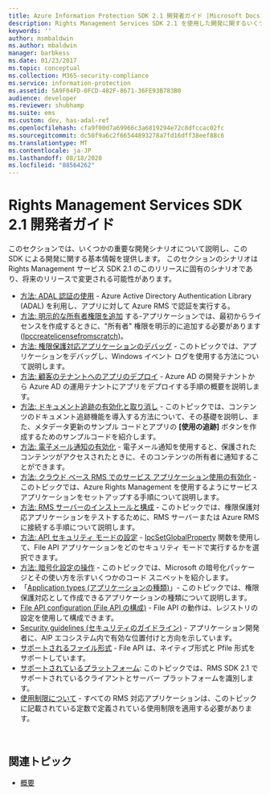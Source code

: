 ```yaml
---
title: Azure Information Protection SDK 2.1 開発者ガイド |Microsoft Docs
description: Rights Management Services SDK 2.1 を使用した開発に関するいくつかの重要な開発シナリオと一般情報に関するガイダンスを紹介します。
keywords: ''
author: msmbaldwin
ms.author: mbaldwin
manager: barbkess
ms.date: 01/23/2017
ms.topic: conceptual
ms.collection: M365-security-compliance
ms.service: information-protection
ms.assetid: 5A9F04FD-0FCD-482F-8671-36FE93B783B0
audience: developer
ms.reviewer: shubhamp
ms.suite: ems
ms.custom: dev, has-adal-ref
ms.openlocfilehash: cfa9f00d7a69966c3a6819294e72c8dfccac02fc
ms.sourcegitcommit: dc50f9a6c2f66544893278a7fd16dff38eef88c6
ms.translationtype: MT
ms.contentlocale: ja-JP
ms.lasthandoff: 08/18/2020
ms.locfileid: "88564262"
---
```

# <a name="rights-management-services-sdk-21-developer-guidance"></a>Rights Management Services SDK 2.1 開発者ガイド

このセクションでは、いくつかの重要な開発シナリオについて説明し、この SDK による開発に関する基本情報を提供します。 このセクションのシナリオは Rights Management サービス SDK 2.1 のこのリリースに固有のシナリオであり、将来のリリースで変更される可能性があります。
- [方法: ADAL 認証の使用](how-to-use-adal-authentication.md) - Azure Active Directory Authentication Library (ADAL) を利用し、アプリに対して Azure RMS で認証を実行する。
- [方法: 明示的な所有者権限を追加](add-explicit-owner-rights.md) する-アプリケーションでは、最初からライセンスを作成するときに、"所有者" 権限を明示的に追加する必要があります ([Ipccreatelicensefromscratch](https://msdn.microsoft.com/library/hh535256.aspx))。
- [方法: 権限保護対応アプリケーションのデバッグ](debugging-applications-that-use-ad-rms.md) - このトピックでは、アプリケーションをデバッグし、Windows イベント ログを使用する方法について説明します。
- [方法: 顧客のテナントへのアプリのデプロイ](how-to-deploy-app.md) - Azure AD の開発テナントから Azure AD の運用テナントにアプリをデプロイする手順の概要を説明します。
- [方法: ドキュメント追跡の有効化と取り消し](tracking-content.md) - このトピックでは、コンテンツのドキュメント追跡機能を導入する方法について、その基礎を説明し、また、メタデータ更新のサンプル コードとアプリの **[使用の追跡]** ボタンを作成するためのサンプルコードを紹介します。
- [方法: 電子メール通知の有効化](how-to-enable-email-notification.md) - 電子メール通知を使用すると、保護されたコンテンツがアクセスされたときに、そのコンテンツの所有者に通知することができます。
- [方法: クラウド ベース RMS でのサービス アプリケーション使用の有効化](how-to-use-file-api-with-aadrm-cloud.md) - このトピックでは、Azure Rights Management を使用するようにサービス アプリケーションをセットアップする手順について説明します。
- [方法: RMS サーバーのインストールと構成](how-to-install-and-configure-an-rms-server.md) - このトピックでは、権限保護対応アプリケーションをテストするために、RMS サーバーまたは Azure RMS に接続する手順について説明します。
- [方法: API セキュリティ モードの設定](setting-the-api-security-mode-api-mode.md) - [IpcSetGlobalProperty](https://msdn.microsoft.com/library/hh535270.aspx) 関数を使用して、File API アプリケーションをどのセキュリティ モードで実行するかを選択できます。
- [方法: 暗号化設定の操作](working-with-encryption.md) - このトピックでは、Microsoft の暗号化パッケージとその使い方を示すいくつかのコード スニペットを紹介します。
- 「[Application types (アプリケーションの種類)](application-types.md)」- このトピックでは、権限保護対応として作成できるアプリケーションの種類について説明します。
- [File API configuration (File API の構成)](file-api-configuration.md) - File API の動作は、レジストリの設定を使用して構成できます。
- [Security guidelines (セキュリティのガイドライン)](security-guidelines.md) - アプリケーション開発者に、AIP エコシステム内で有効な位置付けと方向を示しています。
- [サポートされるファイル形式](supported-file-formats.md) - File API は、ネイティブ形式と Pfile 形式をサポートしています。
- [サポートされているプラットフォーム](supported-platforms.md): このトピックでは、RMS SDK 2.1 でサポートされているクライアントとサーバー プラットフォームを識別します。
- [使用制限について](understanding-usage-restrictions.md) - すべての RMS 対応アプリケーションは、このトピックに記載されている定数で定義されている使用制限を適用する必要があります。

 
## <a name="related-topics"></a>関連トピック
* [概要](ad-rms-overview.md)
